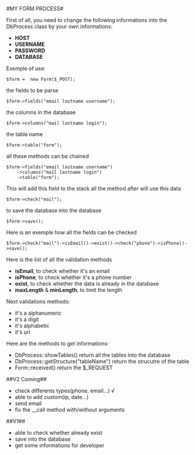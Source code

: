 #MY FORM PROCESS#


First of all, you need to change the following informations into the DbProcess class by your own informations:
- __HOST__
- __USERNAME__
- __PASSWORD__
- __DATABASE__

Exemple of use:

	$form =  new Form($_POST);

the fields to be parse

	$form->fields("email lastname username");

the columns in the database

	$form->columns("mail lastname login");

the table name

	$form->table("form");

all these methods can be chained

	$form->fields("email lastname username")
		->columns("mail lastname login")
		->table("form");

This will add this field to the stack all the method after will use this data

	$form->check("mail");

to save the database into the database

	$form->save(); 

Here is an exemple how all the fields can be checked

	$form->check("mail")->isEmail()->exist()->check("phone")->isPhone()->save();

Here is the list of all the validation methods
- __isEmail__, to check whether it's an email
- __isPhone__, to check whether it's a phone number
- __exist__, to check whether the data is already in the database
- __maxLength__ & __minLength__, to limit the length

Next validations methods:
- it's a alphanumeric
- it's a digit
- it's alphabetic
- it's url

Here are the methods to get informations:
- DbProcess::showTables() return all the tables into the database
- DbProcess::getStructure("tableName") return the strucutre of the table
- Form::received() return the $_REQUEST

##V2 Coming##

- check differents types(phone, email...) √
- able to add custom(ip, date...)
- send email
- fix the __call method with/without arguments


##V1##

- able to check whether already exist
- save into the database
- get some informations for developer

